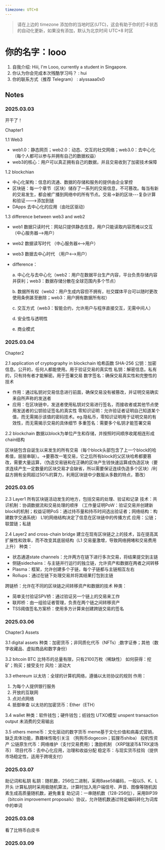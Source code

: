 ```yaml
---
timezone: UTC+8
---
```


> 请在上边的 timezone 添加你的当地时区(UTC)，这会有助于你的打卡状态的自动化更新，如果没有添加，默认为北京时间 UTC+8 时区


# 你的名字：looo

1. 自我介绍: Hiii, I'm Looo, currently a student in Singapore. 
2. 你认为你会完成本次残酷学习吗？ : hui
3. 你的联系方式（推荐 Telegram） : alyssaaa0x0

## Notes

<!-- Content_START -->

### 2025.03.03

开干了！

Chapter1

1.1 Web3
- web1.0：静态网页；web2.0：动态、交互的社交网络；web3.0：去中心化（每个人都可以参与并拥有自己的数据权益）
- web3的核心：用户可以真正拥有自己的数据，并且交易收到了加密技术保障
  
1.2 blockchian
- 中心化架构：信息的流通、数据的存储和服务的提供由企业掌控
- 区块链：每一个章节（区块）储存了一系列的交易信息，不可篡改。每当有新的交易发生，都会被广播到网络中的所有节点。交易->新的区块---复杂计算和验证--->添加到链
- DApps 去中心化的应用（由社区驱动）

1.3 difference between web3 and web2
- web1 数据只读时代：网站只提供静态信息，用户只能读取内容而难以交互 （中心服务器-->用户）
- web2 数据读写时代  （中心服务器<-->用户）
- web3 数据去中心时代   （用户<-->用户）
- difference：
  
  a. 中心化与去中心化（web2：用户在数据平台生产内容，平台负责存储内容并获利；web3：数据存储分散在全球范围内多个节点）

  b. 数据所有权（web2：用户生成内容但不拥有，社交媒体平台可以随时更改使用条例甚至删除；web3：用户拥有数据所有权）

  c. 交互方式（web3：智能合约，允许用户与程序直接交互，无需中间人）

  d. 安全性与透明性

  e. 商业模式

  
### 2025.03.04

Chapter2

2.1 application of cryptography in blockchain
哈希函数 SHA-256
公钥：加密信息。公开的，任何人都能使用。用于验证交易的真实性
私钥：解密信息。私有的，只有持有者才能解密。用于签署交易
数字签名：确保交易真实性和完整性的技术
- 作用：通过私钥对交易信息进行前面，确保交易没有被篡改，并证明交易确实来自所声称的发送者
- 应用：在区块链中，发送者使用私钥对交易进行签名，而接收者或其他节点使用发送者的公钥验证签名的真实性
零知识证明：允许验证者证明自己知道某个值，而无需揭示该值的密码技术。eg.隐私币，零知识证明用于证明交易的有效性，而无需揭示交易的具体细节
多重签名：需要多个私钥才能签署交易

2.2 blockchain
数据以block为单位产生和存储，并按照时间顺序收尾相连形成chain结构

区块链包含自诞生以来发生的所有交易（每个block头部包含了上一个block的哈希值，层层串联）。->要篡改一笔交易，它之后所有block的父区块哈希都要篡改，需要大量运算，（伪造交易链和在正确的区块产生钱快速运算成伪造区块（要求连续产生一定数量的区块交易才会缺省，所以需要保证连续伪造多个区块）/利益方拥有全网超过50%的算力，利用区块链中少数服从多数的特点，篡改）


### 2025.03.05

2.3 Layer1
所有区块链活动发生的地方，包括交易的处理、验证和记录
技术：共识机制：协调数据流和交易处理的顺序 （工作量证明PoW：验证交易并创建新block的机制；权益证明PoS：通过持币量和持币时间选出验证者；网络结构：构建数字交通系统）
L1的网络结构决定了信息在区块链中的传播方式
应用：公链；联盟链；私链

2.4 Layer2 and cross-chain bridge
建立在现有区块链之上的技术，旨在提高其扩展性和效率，而不改变其底层结构（L1 交易量激增，导致网络拥堵和交易费用上升）
种类：
- 状态通道state channels：允许两方在链下进行多次交易，将结果提交到主链
- 侧链sidechains：与主链并行运行的独立链，允许资产和数据在两者之间转移
- Plasma：框架，允许创建多个子链，每个子链都与主链相互左右
- Rollups：通过在链下处理交易并将其结果打包到主链

跨链桥：允许在不同的区块链之间转移资产和数据的技术
种类：
- 简单支付验证SPV桥：通过验证另一个链上的交易来工作
- 联邦桥：由一组验证者管理，负责在两个链之间转移资产
- TSS阈值签名方案桥：使用多方计算来创建跨链交易的签名


### 2025.03.06

Chapter3 Assets

3.1 digital assets
种类：加密货币；非同质化代币（NFTs）;数字证券；其他（数字收藏品、虚拟商品和数字身份）

3.2 bitcoin BTC
比特币的总量有限，只有2100万枚（稀缺性）
如何获得：挖矿；购买；接受支付
风险：波动大

3.3 ethereum
以太坊：全球的计算机网络，遵循以太坊协议的规则
作用：
  1. 为每个人提供银行服务
  2. 开放的互联网
  3. 点对点网络
  4. 抵御审查
以太坊的加密货币：Ether（ETH）

3.4 wallet
种类：软件钱包；硬件钱包；纸钱包
UTXO模型 unspent transaction output 未消费的交易输出

3.5 others
meme币：文化驱动的数字货币
meme基于文化价值和病毒式营销，缺乏具体功能，靠趣味性吸引关注 （狗狗币dogecoin；狐狸币shiba） 投机性资产
公链原生代币：网络维护（支付交易费用）；激励机制 （XRP瑞波币&TRX波场币）
项目代币：去中心化应用，治理和收益分配
稳定币：与现实货币挂钩（提供市场稳定性，适用于跨境支付）

### 2025.03.07
助记词和私钥
私钥：随机数，256位二进制，采用Base58编码，一般以5、K、L开头
计算私钥时采用极随机算法，计算时加入用户端信号、声音、图像等随机因素生成高质量随机数，避免重复
助记词：一串随机数（128-256位），采用BIP39（bitcoin improvement proposals）协议，允许随机数通过特定编码转化为词库中的单词

### 2025.03.08

看了比特币白皮书

### 2025.03.09

<!-- Content_END -->
